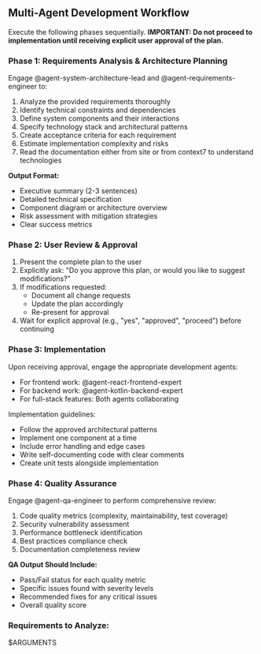 ## Multi-Agent Development Workflow

Execute the following phases sequentially. **IMPORTANT: Do not proceed to implementation until receiving explicit user approval of the plan.**

### Phase 1: Requirements Analysis & Architecture Planning
Engage @agent-system-architecture-lead and @agent-requirements-engineer to:
1. Analyze the provided requirements thoroughly
2. Identify technical constraints and dependencies
3. Define system components and their interactions
4. Specify technology stack and architectural patterns
5. Create acceptance criteria for each requirement
6. Estimate implementation complexity and risks
7. Read the documentation either from site or from context7 to understand technologies

**Output Format:**
- Executive summary (2-3 sentences)
- Detailed technical specification
- Component diagram or architecture overview
- Risk assessment with mitigation strategies
- Clear success metrics

### Phase 2: User Review & Approval
1. Present the complete plan to the user
2. Explicitly ask: "Do you approve this plan, or would you like to suggest modifications?"
3. If modifications requested:
    - Document all change requests
    - Update the plan accordingly
    - Re-present for approval
4. Wait for explicit approval (e.g., "yes", "approved", "proceed") before continuing

### Phase 3: Implementation
Upon receiving approval, engage the appropriate development agents:
- For frontend work: @agent-react-frontend-expert
- For backend work: @agent-kotlin-backend-expert
- For full-stack features: Both agents collaborating

Implementation guidelines:
- Follow the approved architectural patterns
- Implement one component at a time
- Include error handling and edge cases
- Write self-documenting code with clear comments
- Create unit tests alongside implementation

### Phase 4: Quality Assurance
Engage @agent-qa-engineer to perform comprehensive review:
1. Code quality metrics (complexity, maintainability, test coverage)
2. Security vulnerability assessment
3. Performance bottleneck identification
4. Best practices compliance check
5. Documentation completeness review

**QA Output Should Include:**
- Pass/Fail status for each quality metric
- Specific issues found with severity levels
- Recommended fixes for any critical issues
- Overall quality score

### Requirements to Analyze:
$ARGUMENTS